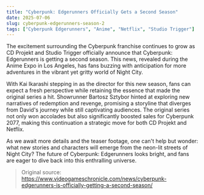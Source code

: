 ```yaml
---
title: "Cyberpunk: Edgerunners Officially Gets a Second Season"
date: 2025-07-06
slug: cyberpunk-edgerunners-season-2
tags: ["Cyberpunk Edgerunners", "Anime", "Netflix", "Studio Trigger"]
---
```


The excitement surrounding the Cyberpunk franchise continues to grow as CD Projekt and Studio Trigger officially announce that Cyberpunk: Edgerunners is getting a second season. This news, revealed during the Anime Expo in Los Angeles, has fans buzzing with anticipation for more adventures in the vibrant yet gritty world of Night City.

With Kai Ikarashi stepping in as the director for this new season, fans can expect a fresh perspective while retaining the essence that made the original series a hit. Showrunner Bartosz Sztybor hinted at exploring new narratives of redemption and revenge, promising a storyline that diverges from David's journey while still captivating audiences. The original series not only won accolades but also significantly boosted sales for Cyberpunk 2077, making this continuation a strategic move for both CD Projekt and Netflix.

As we await more details and the teaser footage, one can't help but wonder: what new stories and characters will emerge from the neon-lit streets of Night City? The future of Cyberpunk: Edgerunners looks bright, and fans are eager to dive back into this enthralling universe.

> Original source: https://www.videogameschronicle.com/news/cyberpunk-edgerunners-is-officially-getting-a-second-season/